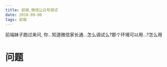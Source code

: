 ```yaml
---
title: 前端_微信公众号调试
date: 2018-09-06
tags: 前端
---
```


前端妹子跑过来问, 你...知道微信家长通...怎么调试么?那个环境可以用...?怎么用
 <!-- more -->
 
# 问题
